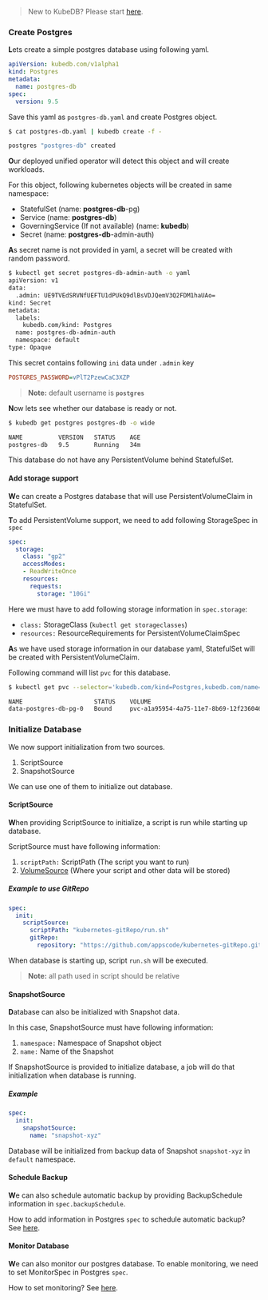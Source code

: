> New to KubeDB? Please start [here](/docs/tutorial.md).




















### Create Postgres

**L**ets create a simple postgres database using following yaml.

```yaml
apiVersion: kubedb.com/v1alpha1
kind: Postgres
metadata:
  name: postgres-db
spec:
  version: 9.5
```

Save this yaml as `postgres-db.yaml` and create Postgres object.

```bash
$ cat postgres-db.yaml | kubedb create -f -

postgres "postgres-db" created
```

**O**ur deployed unified operator will detect this object and will create workloads.

For this object, following kubernetes objects will be created in same namespace:
* StatefulSet (name: **postgres-db**-pg)
* Service (name: **postgres-db**)
* GoverningService (If not available) (name: **kubedb**)
* Secret (name: **postgres-db**-admin-auth)

**A**s secret name is not provided in yaml, a secret will be created with random password.

```bash
$ kubectl get secret postgres-db-admin-auth -o yaml
apiVersion: v1
data:
  .admin: UE9TVEdSRVNfUEFTU1dPUkQ9dlBsVDJQemV3Q2FDM1haUAo=
kind: Secret
metadata:
  labels:
    kubedb.com/kind: Postgres
  name: postgres-db-admin-auth
  namespace: default
type: Opaque
```

This secret contains following `ini` data under `.admin` key

```ini
POSTGRES_PASSWORD=vPlT2PzewCaC3XZP
```
> **Note:** default username is **`postgres`**

**N**ow lets see whether our database is ready or not.

```bash
$ kubedb get postgres postgres-db -o wide

NAME          VERSION   STATUS    AGE
postgres-db   9.5       Running   34m
```

This database do not have any PersistentVolume behind StatefulSet.

#### Add storage support

**W**e can create a Postgres database that will use PersistentVolumeClaim in StatefulSet.


**T**o add PersistentVolume support, we need to add following StorageSpec in `spec`

```yaml
spec:
  storage:
    class: "gp2"
    accessModes:
    - ReadWriteOnce
    resources:
      requests:
        storage: "10Gi"
```

Here we must have to add following storage information in `spec.storage`:

* `class:` StorageClass (`kubectl get storageclasses`)
* `resources:` ResourceRequirements for PersistentVolumeClaimSpec

**A**s we have used storage information in our database yaml, StatefulSet will be created with PersistentVolumeClaim.




Following command will list `pvc` for this database.

```bash
$ kubectl get pvc --selector='kubedb.com/kind=Postgres,kubedb.com/name=postgres-db'

NAME                    STATUS    VOLUME                                     CAPACITY   ACCESSMODES   AGE
data-postgres-db-pg-0   Bound     pvc-a1a95954-4a75-11e7-8b69-12f236046fba   10Gi       RWO           2m
```


### Initialize Database

We now support initialization from two sources.

1. ScriptSource
2. SnapshotSource

We can use one of them to initialize out database.

#### ScriptSource

**W**hen providing ScriptSource to initialize,
a script is run while starting up database.

ScriptSource must have following information:
1. `scriptPath:` ScriptPath (The script you want to run)
2. [VolumeSource](https://kubernetes.io/docs/concepts/storage/volumes/#types-of-volumes) (Where your script and other data will be stored)

##### Example to use GitRepo

```yaml
spec:
  init:
    scriptSource:
      scriptPath: "kubernetes-gitRepo/run.sh"
      gitRepo:
        repository: "https://github.com/appscode/kubernetes-gitRepo.git"
```
When database is starting up, script `run.sh` will be executed.

> **Note:** all path used in script should be relative

#### SnapshotSource

**D**atabase can also be initialized with Snapshot data.

In this case, SnapshotSource must have following information:
1. `namespace:` Namespace of Snapshot object
2. `name:` Name of the Snapshot

If SnapshotSource is provided to initialize database,
a job will do that initialization when database is running.

##### Example

```yaml
spec:
  init:
    snapshotSource:
      name: "snapshot-xyz"
```

Database will be initialized from backup data of Snapshot `snapshot-xyz` in `default` namespace.





























#### Schedule Backup

**W**e can also schedule automatic backup by providing BackupSchedule information in `spec.backupSchedule`.

How to add information in Postgres `spec` to schedule automatic backup? See [here](../schedule-backup.md).


#### Monitor Database

**W**e can also monitor our postgres database.
To enable monitoring, we need to set MonitorSpec in Postgres `spec`.

How to set monitoring? See [here](../monitor-database.md).

